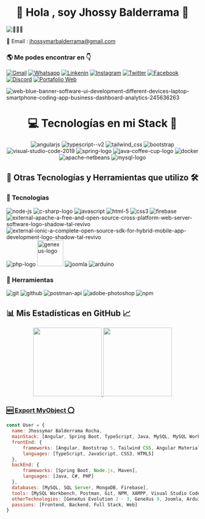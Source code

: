 <h1 align="center">👋 Hola , soy Jhossy Balderrama 🦝</h1>


![👨🏻‍💻 ](https://komarev.com/ghpvc/?username=Jhossymarbalderramae&label=PROFILE+VIEWS)

📩 Email : jhossymarbalderrama@gmail.com

<h3 align='left'>🌎 Me podes encontrar en 👇</h3>
<!--
<div>
  <img src="https://img.icons8.com/fluency/48/github.png" alt="github"/>
</div>
-->

<!--
  [![Github](https://img.shields.io/badge/GitHub-100000?style=for-the-badge&logo=github&logoColor=white)](https://github.com/Jhossymarbalderrama)
-->

[![Gmail](https://img.shields.io/badge/gmail-FF0000?style=for-the-badge&logo=gmail&logoColor=white)](mailto:jhossymarbalderrama@gmail.com)
  [![Whatsapp](https://img.shields.io/badge/whatsapp-2BAA51?style=for-the-badge&logo=whatsapp&logoColor=white)](https://api.whatsapp.com/send?phone=5491163079082&text=Hola%20Jhossymar%20%F0%9F%91%8B%2C%20quisiera%20coordinar%20una%20reuni%C3%B3n%20para%20discutir%20una%20propuesta.%20%C2%BFCu%C3%A1ndo%20estar%C3%ADas%20disponible%3F)
  [![Linkenin](https://img.shields.io/badge/LinkedIn-0077B5?style=for-the-badge&logo=linkedin&logoColor=white)](https://www.linkedin.com/in/balderrama-rocha-jhossymar/)
  [![Instagram](https://img.shields.io/badge/Instagram-E4405F?style=for-the-badge&logo=instagram&logoColor=white)](https://www.instagram.com/blackjhossy/)
  [![Twitter](https://img.shields.io/badge/twitter-242424?style=for-the-badge&logo=x&logoColor=white)]()
  [![Facebook](https://img.shields.io/badge/Facebook-1877F2?style=for-the-badge&logo=facebook&logoColor=white)](https://www.facebook.com/jhossymar.balderrama)
  [![Discord](https://img.shields.io/badge/Discord-7289DA?style=for-the-badge&logo=discord&logoColor=white)](BlackJhossy#9100)
  [![Portafolio Web](https://img.shields.io/badge/Portafolio%20Web-1DA1F2?style=for-the-badge&logo=planet&logoColor=white)](https://jhossymarbalderrama-portafolio.web.app/)



![web-blue-banner-software-ui-development-different-devices-laptop-smartphone-coding-app-business-dashboard-analytics-245636263](https://github.com/Jhossymarbalderrama/Jhossymarbalderrama/assets/52534649/9afad39a-d464-4186-bc14-f0fb37b086e5)

<h1 align='center'> 💻 Tecnologías en mi Stack 🚀</h1>
<p align='center'>
  <img src="https://img.icons8.com/fluency/75/000000/angularjs.png" alt="angularjs"/>
  <img  src="https://img.icons8.com/fluency/78/000000/typescript--v2.png" alt="typescript--v2"/>
  <img src="https://img.icons8.com/fluency/78/tailwind_css.png" alt="tailwind_css"/>
  <img src="https://img.icons8.com/fluency/78/bootstrap.png" alt="bootstrap"/>
  <img src="https://img.icons8.com/fluency/78/visual-studio-code-2019.png" alt="visual-studio-code-2019"/>
  <img src="https://img.icons8.com/color/78/spring-logo.png" alt="spring-logo"/>
  <img src="https://img.icons8.com/fluency/78/java-coffee-cup-logo.png" alt="java-coffee-cup-logo"/>
  <img src="https://img.icons8.com/fluency/78/docker.png" alt="docker"/>
  <img src="https://img.icons8.com/color/78/apache-netbeans.png" alt="apache-netbeans"/>  
  <img src="https://img.icons8.com/color/78/mysql-logo.png" alt="mysql-logo"/>
</p>

<h2 align='left'>🚀 Otras Tecnologías y Herramientas que utilizo 🛠️</h2>
  <h3 align='left'>📌 Tecnologias </h3>
  <p>
    <img src="https://img.icons8.com/fluency/70/node-js.png" alt="node-js"/>
    <img src="https://img.icons8.com/fluency/70/c-sharp-logo.png" alt="c-sharp-logo"/>
    <img src="https://img.icons8.com/fluency/70/javascript.png" alt="javascript"/>
    <img src="https://img.icons8.com/fluency/70/html-5.png" alt="html-5"/>
    <img src="https://img.icons8.com/fluency/70/css3.png" alt="css3"/>
    <img src="https://img.icons8.com/color/70/firebase.png" alt="firebase"/>
    <img src="https://img.icons8.com/external-tal-revivo-shadow-tal-revivo/70/external-apache-a-free-and-open-source-cross-platform-web-server-software-logo-shadow-tal-revivo.png" alt="external-apache-a-free-and-open-source-cross-platform-web-server-software-logo-shadow-tal-revivo"/>
    <img src="https://img.icons8.com/external-tal-revivo-shadow-tal-revivo/70/external-ionic-a-complete-open-source-sdk-for-hybrid-mobile-app-development-logo-shadow-tal-revivo.png" alt="external-ionic-a-complete-open-source-sdk-for-hybrid-mobile-app-development-logo-shadow-tal-revivo"/>
    <img src="https://img.icons8.com/officexs/72/php-logo.png" alt="php-logo"/>
    <img width="68" height="68" src="https://www.genexus.com/media/images/fav_icon_gx2014.png?timestamp=20171211190455" alt="genexus-logo"/>
    <img src="https://img.icons8.com/color/70/joomla.png" alt="joomla"/>
    <img src="https://img.icons8.com/fluency/70/arduino.png" alt="arduino"/>
  </p>
  
  <h3 align='left'>📌 Herramientas </h3>
  <p>
    <img src="https://img.icons8.com/color/60/git.png" alt="git"/>
    <img src="https://img.icons8.com/fluency/60/github.png" alt="github"/>
    <img src="https://img.icons8.com/dusk/60/postman-api.png" alt="postman-api"/>
    <img src="https://img.icons8.com/fluency/60/adobe-photoshop.png" alt="adobe-photoshop"/>
    <img src="https://img.icons8.com/color/64/npm.png" alt="npm"/>
  </p>


  <h2 align='left'>📊 Mis Estadísticas en GitHub 📈</h2>
  
  <div align="center">
    <a href="https://github.com/jhossymarbalderrama">
    <img height="180em" src="https://github-readme-stats.vercel.app/api?username=jhossymarbalderrama&show_icons=true&theme=gruvbox&include_all_commits=true&count_private=true&border_color=5c5c5c"/>
    <img height="180em" src="https://github-readme-stats.vercel.app/api/top-langs/?username=jhossymarbalderrama&layout=compact&langs_count=7&theme=gruvbox&border_color=5c5c5c"/>
  </div>

  <h3> 🆕 Export MyObject ⭕</h3>
  
  ```javascript
const User = {
    name: Jhossymar Balderrama Rocha,
    mainStack: [Angular, Spring Boot, TypeScript, Java, MySQL, MySQL Workbench],
    frontEnd: {
        frameworks: [Angular, Bootstrap 5, Tailwind CSS, Angular Material, Ionic],
        languages: [TypeScript, JavaScript, CSS3, HTML5]
    },
    backEnd: {
        frameworks: [Spring Boot, Node.js, Maven],
        languages: [Java, C#, PHP]
    },
    databases: [MySQL, SQL Server, MongoDB, Firebase],
    tools: [MySQL Workbench, Postman, Git, NPM, XAMPP, Visual Studio Code, Scrum, Photoshop],
    otherTechnologies: [GeneXus Evolution 2 - 3, GeneXus 9, Joomla, Arduino],
    passions: [Frontend, Backend, Full Stack, Web]
}
  ```
